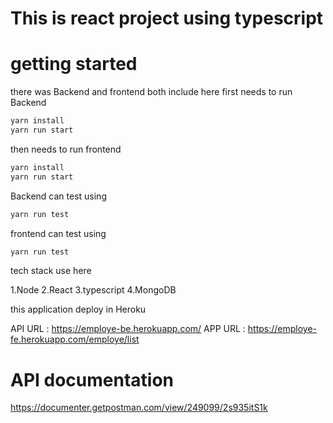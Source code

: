 # This is react project using typescript

# getting started
 there was Backend and frontend both include here
 first needs to run Backend
 ```bash
 yarn install
 yarn run start
 ```

 then needs to run frontend
 ```bash
yarn install
yarn run start
```
Backend can test using
```bash
yarn run test
```

frontend can test using
```bash
yarn run test
``` 
tech stack use here

1.Node
2.React
3.typescript
4.MongoDB

this application deploy in Heroku

API URL : https://employe-be.herokuapp.com/
APP URL : https://employe-fe.herokuapp.com/employe/list

# API documentation  
https://documenter.getpostman.com/view/249099/2s935itS1k



